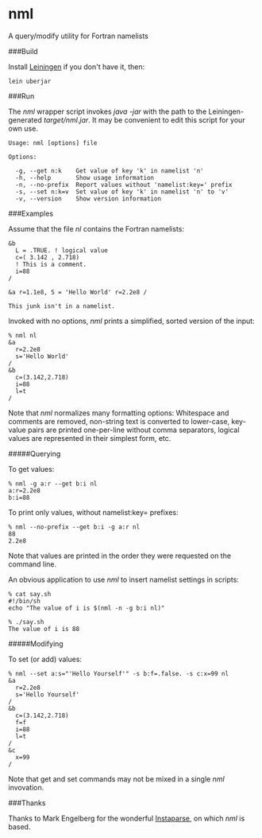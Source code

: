 nml
===

A query/modify utility for Fortran namelists

###Build

Install [Leiningen](http://leiningen.org/) if you don't have it, then:

`lein uberjar`

###Run

The _nml_ wrapper script invokes _java -jar_ with the path to the Leiningen-generated _target/nml.jar_. It may be convenient to edit this script for your own use.

````
Usage: nml [options] file

Options:

  -g, --get n:k    Get value of key 'k' in namelist 'n'
  -h, --help       Show usage information
  -n, --no-prefix  Report values without 'namelist:key=' prefix
  -s, --set n:k=v  Set value of key 'k' in namelist 'n' to 'v'
  -v, --version    Show version information
````

###Examples

Assume that the file _nl_ contains the Fortran namelists:

```
&b
  L = .TRUE. ! logical value
  c=( 3.142 , 2.718)
  ! This is a comment.
  i=88
/

&a r=1.1e8, S = 'Hello World' r=2.2e8 /

This junk isn't in a namelist.
```

Invoked with no options, _nml_ prints a simplified, sorted version of the input:

```
% nml nl
&a
  r=2.2e8
  s='Hello World'
/
&b
  c=(3.142,2.718)
  i=88
  l=t
/
````


Note that _nml_ normalizes many formatting options: Whitespace and comments are removed, non-string text is converted to lower-case, key-value pairs are printed one-per-line without comma separators, logical values are represented in their simplest form, etc.

#####Querying

To get values:

````
% nml -g a:r --get b:i nl
a:r=2.2e8
b:i=88
````

To print only values, without namelist:key= prefixes:

````
% nml --no-prefix --get b:i -g a:r nl
88
2.2e8
````

Note that values are printed in the order they were requested on the command line.

An obvious application to use _nml_ to insert namelist settings in scripts:

```
% cat say.sh
#!/bin/sh
echo "The value of i is $(nml -n -g b:i nl)"

% ./say.sh 
The value of i is 88
````

#####Modifying

To set (or add) values:

````
% nml --set a:s="'Hello Yourself'" -s b:f=.false. -s c:x=99 nl
&a
  r=2.2e8
  s='Hello Yourself'
/
&b
  c=(3.142,2.718)
  f=f
  i=88
  l=t
/
&c
  x=99
/
````

Note that get and set commands may not be mixed in a single _nml_ invovation.

###Thanks

Thanks to Mark Engelberg for the wonderful [Instaparse](https://github.com/Engelberg/instaparse), on which _nml_ is based.
